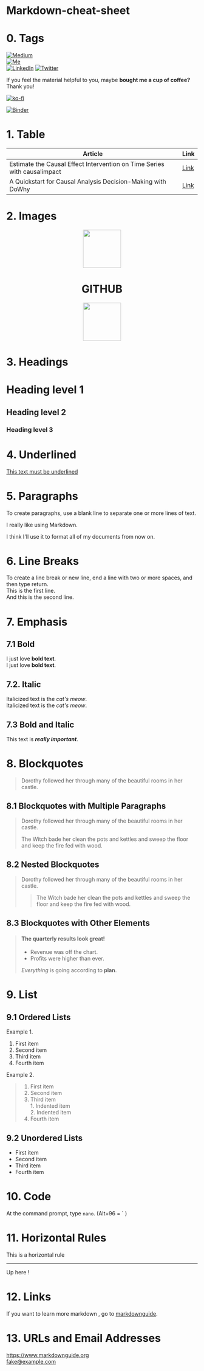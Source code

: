 # Markdown-cheat-sheet

# 0. Tags
[![Medium](https://img.shields.io/badge/Medium-12100E?style=for-the-badge&logo=medium&logoColor=white)](https://cornelliusyudhawijaya.medium.com/) 	
[![Me](https://img.shields.io/badge/website-000000?style=for-the-badge&logo=About.me&logoColor=white)](http://cornelliusyudhawijaya.com/) 	
[![LinkedIn](https://img.shields.io/badge/LinkedIn-0077B5?style=for-the-badge&logo=linkedin&logoColor=white)](https://www.linkedin.com/in/cornellius-yudha-wijaya/)
[![Twitter](https://img.shields.io/badge/Twitter-1DA1F2?style=for-the-badge&logo=twitter&logoColor=white)](https://twitter.com/CornelliusYW)

If you feel the material helpful to you, maybe **bought me a cup of coffee?** Thank you!

[![ko-fi](https://ko-fi.com/img/githubbutton_sm.svg)](https://ko-fi.com/M4M273WKC)

[![Binder](https://mybinder.org/badge_logo.svg)](https://mybinder.org/v2/gh/cornelliusyudhawijaya/Causal_Analysis/HEAD)

# 1. Table

|Article|Link|
|---|---|
|Estimate the Causal Effect Intervention on Time Series with causalimpact|[Link](https://towardsdatascience.com/estimate-the-causal-effect-intervention-on-time-series-with-causalimpact-e949c5cd4147?sk=777ddf39adeca0f5ba2c0daa68f7f29c)|
|A Quickstart for Causal Analysis Decision-Making with DoWhy|[Link](https://medium.com/geekculture/a-quickstart-for-causal-analysis-decision-making-with-dowhy-2ce2d4d1efa9?sk=0e9fe1b94eff51362c2fa58fb702dfb8)|

# 2. Images

<p align="center">
<img src="https://upload.wikimedia.org/wikipedia/commons/thumb/c/c3/Python-logo-notext.svg/1200px-Python-logo-notext.svg.png" height = 100>
</p>

<h1 align='center'>
 <b>GITHUB </b>
</h1>

<p align="center">
 <img src="https://www.malwarebytes.com/blog/news/2023/03/easset_upload_file13810_262604_e.png" height = 100>
</p>

# 3. Headings

# Heading level 1
## Heading level 2
### Heading level 3

# 4. Underlined

<ins>This text must be underlined</ins> 

# 5. Paragraphs
To create paragraphs, use a blank line to separate one or more lines of text.

I really like using Markdown.

I think I'll use it to format all of my documents from now on.

# 6. Line Breaks
To create a line break or new line, end a line with two or more spaces, and then type return.  
This is the first line.  
And this is the second line.

# 7. Emphasis

## 7.1 Bold
I just love **bold text**.  
I just love __bold text__.  

## 7.2. Italic
Italicized text is the *cat's meow*.  
Italicized text is the _cat's meow_.

## 7.3 Bold and Italic
This text is ***really important***.

# 8. Blockquotes
> Dorothy followed her through many of the beautiful rooms in her castle.

## 8.1 Blockquotes with Multiple Paragraphs
> Dorothy followed her through many of the beautiful rooms in her castle.
>
> The Witch bade her clean the pots and kettles and sweep the floor and keep the fire fed with wood.

## 8.2 Nested Blockquotes
> Dorothy followed her through many of the beautiful rooms in her castle.
>
>> The Witch bade her clean the pots and kettles and sweep the floor and keep the fire fed with wood.

## 8.3 Blockquotes with Other Elements
> #### The quarterly results look great!
>
> - Revenue was off the chart.
> - Profits were higher than ever.
>
>  *Everything* is going according to **plan**.

# 9. List

## 9.1 Ordered Lists
Example 1.
1. First item
2. Second item
3. Third item
4. Fourth item  

Example 2. 
> 1. First item
> 2. Second item
> 3. Third item  
    1. Indented item  
    2. Indented item
> 4. Fourth item

## 9.2 Unordered Lists

- First item
- Second item
- Third item
- Fourth item

# 10. Code
At the command prompt, type `nano`. (Alt+96 = ` )

# 11. Horizontal Rules
This is a horizontal rule
***
Up here !

# 12. Links
If you want to learn more markdown , go to [markdownguide](https://www.markdownguide.org/basic-syntax//).

# 13. URLs and Email Addresses
<https://www.markdownguide.org>     
<fake@example.com>





